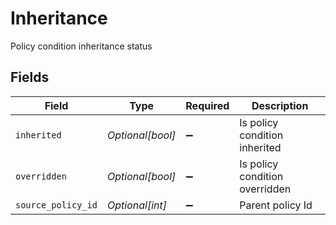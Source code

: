 # Inheritance

Policy condition inheritance status


## Fields

| Field                          | Type                           | Required                       | Description                    |
| ------------------------------ | ------------------------------ | ------------------------------ | ------------------------------ |
| `inherited`                    | *Optional[bool]*               | :heavy_minus_sign:             | Is policy condition inherited  |
| `overridden`                   | *Optional[bool]*               | :heavy_minus_sign:             | Is policy condition overridden |
| `source_policy_id`             | *Optional[int]*                | :heavy_minus_sign:             | Parent policy Id               |